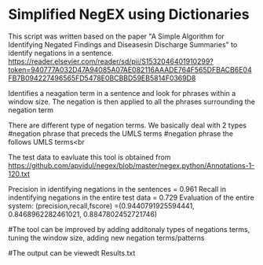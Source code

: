 # Simplified NegEX using Dictionaries

This script was written based on the paper "A Simple Algorithm for Identifying Negated Findings and Diseasesin Discharge Summaries" to identify negations in a sentence.<br>
https://reader.elsevier.com/reader/sd/pii/S1532046401910299?token=940777A032D47A94085A07AE082116AAADE764F565DFBACB6E04FB7B094227496565FD5478E0BCBBD59EB5814F0369D8

Identifies a neagation term in a sentence and look for phrases within a window size. The negation is then applied to all the phrases surrounding the negation term <br>

There are different type of negation terms. We basically deal with 2 types
#negation phrase that preceds the UMLS terms
#negation phrase the follows UMLS terms<br

The test data to eavluate this tool is obtained from https://github.com/apvidul/negex/blob/master/negex.python/Annotations-1-120.txt <br>

Precision in identifying negations in the sentences = 0.961
Recall in indentifying negations in the entire test data = 0.729
Evaluation of the entire system:  (precision,recall,fscore) =(0.9440791925594441, 0.8468962282461021, 0.8847802452721746) <br>

#The tool can be improved by adding additonaly types of negations terms, tuning the window size, adding new negation terms/patterns<br>

#The output can be viewedt Results.txt
